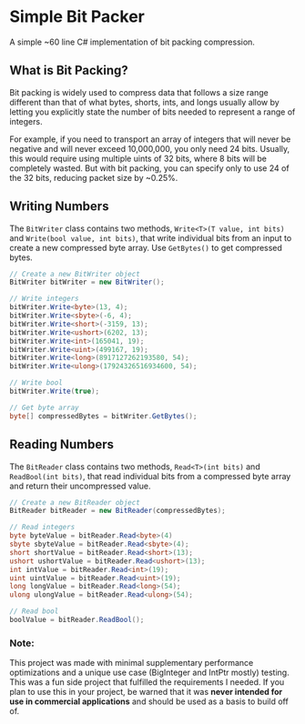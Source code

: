 # Simple Bit Packer
A simple ~60 line C# implementation of bit packing compression.

## What is Bit Packing?
Bit packing is widely used to compress data that follows a size range different than that of what bytes, shorts, ints, and longs
usually allow by letting you explicitly state the number of bits needed to represent a range of integers.

For example, if you need to transport an array of integers that will never be negative and will never exceed 10,000,000, you only need
24 bits. Usually, this would require using multiple uints of 32 bits, where 8 bits will be completely wasted. But with bit packing,
you can specify only to use 24 of the 32 bits, reducing packet size by ~0.25%.

## Writing Numbers
The `BitWriter` class contains two methods, `Write<T>(T value, int bits)` and `Write(bool value, int bits)`, that write
individual bits from an input to create a new compressed byte array. Use `GetBytes()` to get compressed bytes.
```csharp
// Create a new BitWriter object
BitWriter bitWriter = new BitWriter();

// Write integers
bitWriter.Write<byte>(13, 4);
bitWriter.Write<sbyte>(-6, 4);
bitWriter.Write<short>(-3159, 13);
bitWriter.Write<ushort>(6202, 13);
bitWriter.Write<int>(165041, 19);
bitWriter.Write<uint>(499167, 19);
bitWriter.Write<long>(8917127262193580, 54);
bitWriter.Write<ulong>(17924326516934600, 54);

// Write bool
bitWriter.Write(true);

// Get byte array
byte[] compressedBytes = bitWriter.GetBytes();
```

## Reading Numbers
The `BitReader` class contains two methods, `Read<T>(int bits)` and `ReadBool(int bits)`, that read
individual bits from a compressed byte array and return their uncompressed value.

```csharp
// Create a new BitReader object
BitReader bitReader = new BitReader(compressedBytes);

// Read integers
byte byteValue = bitReader.Read<byte>(4)
sbyte sbyteValue = bitReader.Read<sbyte>(4);
short shortValue = bitReader.Read<short>(13);
ushort ushortValue = bitReader.Read<ushort>(13);
int intValue = bitReader.Read<int>(19);
uint uintValue = bitReader.Read<uint>(19);
long longValue = bitReader.Read<long>(54);
ulong ulongValue = bitReader.Read<ulong>(54);

// Read bool
boolValue = bitReader.ReadBool();
```

### Note:
This project was made with minimal supplementary performance optimizations and a unique use case (BigInteger and IntPtr mostly)
testing. This was a fun side project that fulfilled the requirements I needed. If you plan to use this in your project, be warned that
it was **never intended for use in commercial applications** and should be used as a basis to build off of.
